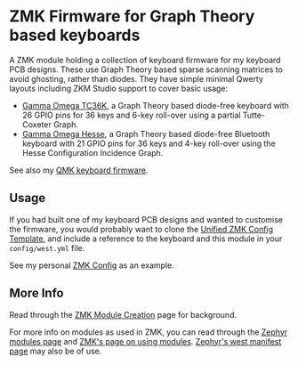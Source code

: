 # ZMK Firmware for Graph Theory based keyboards

A ZMK module holding a collection of keyboard firmware for my keyboard PCB designs.
These use Graph Theory based sparse scanning matrices to avoid ghosting, rather than diodes.
They have simple minimal Qwerty layouts including ZKM Studio support to cover basic usage:

* [Gamma Omega TC36K](boards/shields/tc36k), a Graph Theory based diode-free keyboard with
  26 GPIO pins for 36 keys and 6-key roll-over using a partial Tutte-Coxeter Graph.
* [Gamma Omega Hesse](boards/shields/hesse), a Graph Theory based diode-free Bluetooth
  keyboard with 21 GPIO pins for 36 keys and 4-key roll-over using the Hesse Configuration
  Incidence Graph.

See also my [QMK keyboard firmware](https://github.com/peterjc/qmk_userspace).

## Usage

If you had built one of my keyboard PCB designs and wanted to customise the firmware, you
would probably want to clone the [Unified ZMK Config
Template](https://github.com/zmkfirmware/unified-zmk-config-template), and include a
reference to the keyboard and this module in your `config/west.yml` file. 

See my personal [ZMK Config](https://github.com/peterjc/zmk-config) as an example.

## More Info

Read through the [ZMK Module Creation](https://zmk.dev/docs/development/module-creation)
page for background.

For more info on modules as used in ZMK, you can read through the [Zephyr modules
page](https://docs.zephyrproject.org/3.5.0/develop/modules.html) and [ZMK's page
on using modules](https://zmk.dev/docs/features/modules). [Zephyr's west manifest
page](https://docs.zephyrproject.org/3.5.0/develop/west/manifest.html#west-manifests)
may also be of use.
